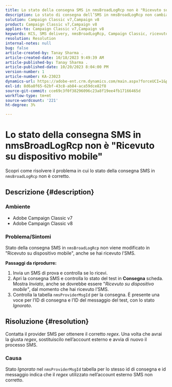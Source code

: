 ```yaml
---
title: Lo stato della consegna SMS in nmsBroadLogRcp non è "Ricevuto su dispositivo mobile"
description: Lo stato di consegna dell’SMS in nmsBroadLogRcp non cambia in "Ricevuto su dispositivo mobile", anche se l’utente ha ricevuto l’SMS.
solution: Campaign Classic v7,Campaign v8
product: Campaign Classic v7,Campaign v8
applies-to: Campaign Classic v7,Campaign v8
keywords: KCS, SMS delivery, nmsBroadLogRcp, Campaign Classic, ricevuto su dispositivi mobili
resolution: Resolution
internal-notes: null
bug: false
article-created-by: Tanay Sharma .
article-created-date: 10/18/2023 9:49:39 AM
article-published-by: Tanay Sharma .
article-published-date: 10/20/2023 8:04:00 PM
version-number: 1
article-number: KA-23023
dynamics-url: https://adobe-ent.crm.dynamics.com/main.aspx?forceUCI=1&pagetype=entityrecord&etn=knowledgearticle&id=6764ffa4-9b6d-ee11-8df0-6045bd0061cb
exl-id: 8d6a8f65-62bf-43c8-ab84-aca59dce82f8
source-git-commit: cce69c3f0f38296096c23a8f19ee4fb17166465d
workflow-type: tm+mt
source-wordcount: '221'
ht-degree: 3%

---
```


# Lo stato della consegna SMS in nmsBroadLogRcp non è &quot;Ricevuto su dispositivo mobile&quot;


Scopri come risolvere il problema in cui lo stato della consegna SMS in `nmsBroadLogRcp` non è corretto.

## Descrizione {#description}


### Ambiente

- Adobe Campaign Classic v7
- Adobe Campaign Classic v8


### Problema/Sintomi

Stato della consegna SMS in `nmsBroadLogRcp` non viene modificato in &quot;Ricevuto su dispositivo mobile&quot;, anche se hai ricevuto l’SMS.

<b>Passaggi da riprodurre:</b>

1. Invia un SMS di prova e controlla se lo ricevi.
2. Apri la consegna SMS e controlla lo stato del test in <b>Consegna</b> scheda. Mostra *Inviato*, anche se dovrebbe essere &quot;*Ricevuto su dispositivo mobile&quot;*, dal momento che hai ricevuto l’SMS.
3. Controlla la tabella `nmsProviderMsgId` per la consegna. È presente una voce per l’ID di consegna e l’ID del messaggio del test, con lo stato *Ignorato*.



## Risoluzione {#resolution}


Contatta il provider SMS per ottenere il corretto *regex*. Una volta che avrai la giusta *regex*, sostituiscilo nell’account esterno e avvia di nuovo il processo SMS.

### Causa

Stato *Ignorato* nel `nmsProviderMsgId` tabella per lo stesso id di consegna e id messaggio indica che il *regex* utilizzato nell’account esterno SMS non corretto.
